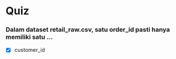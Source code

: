 # Quiz

### Dalam dataset retail_raw.csv, satu order_id pasti hanya memiliki satu …

  - [X] customer_id